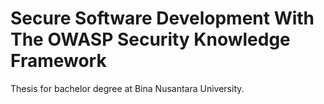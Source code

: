 # Secure Software Development With The OWASP Security Knowledge Framework

Thesis for bachelor degree at Bina Nusantara University.
